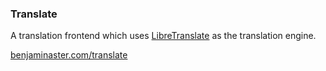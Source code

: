 
### Translate

A translation frontend which uses [LibreTranslate](https://libretranslate.com) as the translation engine.

[benjaminaster.com/translate](https://benjaminaster.com/translate)
